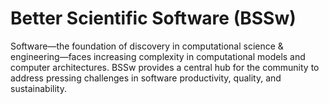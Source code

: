 # Better Scientific Software (BSSw)

Software—the foundation of discovery in computational science & engineering—faces increasing complexity in computational models and computer architectures. BSSw provides a central hub for the community to address pressing challenges in software productivity, quality, and sustainability.


<!---
Slide1 L: blog_posts/porting-the-ginko-package-to-amd-s-hip-ecosystem
Slide1 R: events/panel-virtual-onboarding-and-mentoring
Slide2 L: blog_posts/the-lazy-approach-to-developing-scientific-research-software
Slide2 R: images/raw/master/Blog_0620_YAGNI.jpg
Slide3 L: events/call-for-contributions-2020-collegeville-workshop-on-scientific-software-developer-productivity
Slide3 R: events/webinar-what-s-new-in-spack
Slide4 L: blog_posts/making-myself-better-what-craftspeople-can-teach-us-about-software
Slide4 R: images/raw/master/Blog_032420_StoneMasonry.png
Slide5 L: blog_posts/working-remotely-the-spack-team
Slide5 R: images/raw/master/Blog_0520_WorkRemoteSpack.png
--->

<!---
LCM: Saving for use again later

Slide1 Left: blog_posts/scientific-software-projects-and-their-communities
Slide 1 Right: items/resources-for-maximizing-remote-working
Slide2 Left: blog_posts/cleaning-your-work-surfaces-one-way-to-help-flatten-the-curve
Slide2 Right: images/raw/master/Blog_0320_COVID19.png
Slide3 Left: blog_posts/spreading-ideas-about-better-scientific-software
Slide3 Right: images/raw/master/Blog_0225_Computational.jpg
Slide4 Left: blog_posts/productivity-and-sustainability-improvement-planning-psip
Slide4 Right: images/raw/master/Blog_0120_PSIP_logo.png
Slide5 Left: items/finalizing-your-julia-package
Slide5 Right: events/webinar-best-practices-for-using-proxy-applications-as-benchmarks
--->

<!---
[Site Overview](SiteOverview.md)

[Communities Overview](CommunitiesOverview.md)

[Intro to CSE](IntroToCse.md)

[Intro to HPC](IntroToHpc.md)

--->
